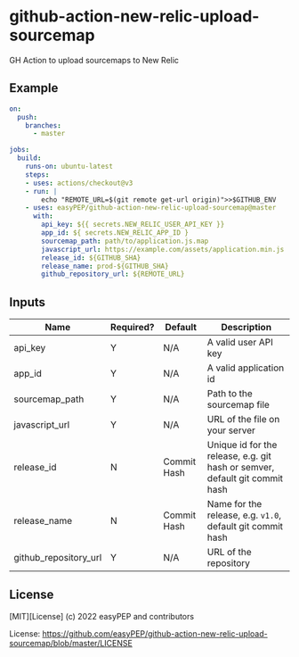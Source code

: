# github-action-new-relic-upload-sourcemap

GH Action to upload sourcemaps to New Relic

## Example

```yaml
on:
  push:
    branches:
      - master

jobs:
  build:
    runs-on: ubuntu-latest
    steps:
    - uses: actions/checkout@v3
    - run: |
        echo "REMOTE_URL=$(git remote get-url origin)">>$GITHUB_ENV
    - uses: easyPEP/github-action-new-relic-upload-sourcemap@master
      with:
        api_key: ${{ secrets.NEW_RELIC_USER_API_KEY }}
        app_id: ${ secrets.NEW_RELIC_APP_ID }
        sourcemap_path: path/to/application.js.map
        javascript_url: https://example.com/assets/application.min.js
        release_id: ${GITHUB_SHA}
        release_name: prod-${GITHUB_SHA}
        github_repository_url: ${REMOTE_URL}
```

## Inputs

Name | Required? | Default | Description
---|---|---|---
api_key | Y | N/A | A valid user API key
app_id | Y | N/A | A valid application id
sourcemap_path | Y | N/A | Path to the sourcemap file
javascript_url | Y | N/A | URL of the file on your server
release_id | N | Commit Hash | Unique id for the release, e.g. git hash or semver, default git commit hash
release_name | N | Commit Hash | Name for the release, e.g. `v1.0`, default git commit hash
github_repository_url | Y | N/A | URL of the repository

## License

[MIT][License] (c) 2022 easyPEP and contributors

License: https://github.com/easyPEP/github-action-new-relic-upload-sourcemap/blob/master/LICENSE
